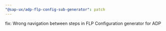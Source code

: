 ```yaml
---
"@sap-ux/adp-flp-config-sub-generator": patch
---
```


fix: Wrong navigation between steps in FLP Configuration generator for ADP
